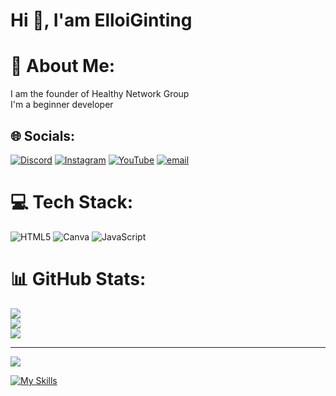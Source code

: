 # Hi 👋, I'am ElloiGinting

# 💫 About Me:
I am the founder of Healthy Network Group<br>I'm a beginner developer<br>


## 🌐 Socials:
[![Discord](https://img.shields.io/badge/Discord-%237289DA.svg?logo=discord&logoColor=white)](https://discord.gg/https://dsc.gg/htynetwork) [![Instagram](https://img.shields.io/badge/Instagram-%23E4405F.svg?logo=Instagram&logoColor=white)](https://instagram.com/ellostudiosproduction) [![YouTube](https://img.shields.io/badge/YouTube-%23FF0000.svg?logo=YouTube&logoColor=white)](https://youtube.com/@UCjQKFfCS2ECMLqgC8XvbQhQ) [![email](https://img.shields.io/badge/Email-D14836?logo=gmail&logoColor=white)](mailto:ellostudioscontact@gmail.com) 

# 💻 Tech Stack:
![HTML5](https://img.shields.io/badge/html5-%23E34F26.svg?style=for-the-badge&logo=html5&logoColor=white) ![Canva](https://img.shields.io/badge/Canva-%2300C4CC.svg?style=for-the-badge&logo=Canva&logoColor=white) ![JavaScript](https://img.shields.io/badge/javascript-%23323330.svg?style=for-the-badge&logo=javascript&logoColor=%23F7DF1E)
# 📊 GitHub Stats:
![](https://github-readme-stats.vercel.app/api?username=ElloiGinting&theme=dark&hide_border=false&include_all_commits=false&count_private=false)<br/>
![](https://nirzak-streak-stats.vercel.app/?user=ElloiGinting&theme=dark&hide_border=false)<br/>
![](https://github-readme-stats.vercel.app/api/top-langs/?username=ElloiGinting&theme=dark&hide_border=false&include_all_commits=false&count_private=false&layout=compact)

---
[![](https://visitcount.itsvg.in/api?id=ElloiGinting&icon=0&color=0)](https://visitcount.itsvg.in)

[![My Skills](https://skillicons.dev/icons?i=js,html,css,discord,idea,visualstudio,robloxstudio)](https://skillicons.dev)

<!-- Proudly created with GPRM ( https://gprm.itsvg.in ) -->
